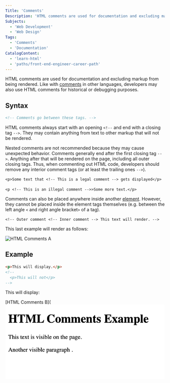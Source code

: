 ```yaml
---
Title: 'Comments'
Description: 'HTML comments are used for documentation and excluding markup from being rendered.'
Subjects:
  - 'Web Development'
  - 'Web Design'
Tags:
  - 'Comments'
  - 'Documentation'
CatalogContent:
  - 'learn-html'
  - 'paths/front-end-engineer-career-path'
---
```


HTML comments are used for documentation and excluding markup from being rendered. Like with [comments](https://www.codecademy.com/resources/docs/general/comment) in other languages, developers may also use HTML comments for historical or debugging purposes.

## Syntax

```html
<!-- Comments go between these tags. -->
```

HTML comments always start with an opening `<!--` and end with a closing tag `-->`. They may contain anything from text to other markup that will not be rendered. 

Nested comments are not recommended because they may cause unexpected behavior. Comments generally end after the first closing tag `-->`. Anything after that will be rendered on the page, including all outer closing tags. Thus, when commenting out HTML code, developers should remove any interior comment tags (or at least the trailing ones `-->`).


```pseudo
<p>Some text that <!-- This is a legal comment --> gets displayed</p>

<p <!-- This is an illegal comment -->>Some more text.</p>
```

Comments can also be placed anywhere inside another [element](https://www.codecademy.com/resources/docs/html/elements). However, they cannot be placed inside the element tags themselves (e.g. between the left angle `<` and right angle bracket`>` of a tag).

```pseudo
<!-- Outer comment <!-- Inner comment --> This text will render. -->
```

This last example will render as follows:

![HTML Comments A](https://raw.githubusercontent.com/Codecademy/docs/main/media/html-comments-2.png)

## Example

```html
<p>This will display.</p>
<!--
  <p>This will not</p>
-->
```

This will display:

[HTML Comments B](![HTML Comments A](https://raw.githubusercontent.com/Codecademy/docs/main/media/html-comments-1.png)
